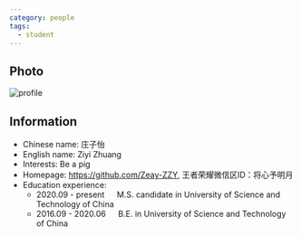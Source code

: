 ```yaml
---
category: people
tags:
  - student
---
```


## Photo

![profile](https://user-images.githubusercontent.com/116997215/198896692-89fbe868-9992-49d2-a3ed-8bc0d5145965.jpg)

## Information

- Chinese name: 庄子怡
- English name: Ziyi Zhuang
- Interests: Be a pig
- Homepage: <https://github.com/Zeay-ZZY>, 王者荣耀微信区ID：将心予明月
- Education experience:
  - 2020.09 - present     M.S. candidate in University of Science and Technology of China
  - 2016.09 - 2020.06     B.E. in University of Science and Technology of China
